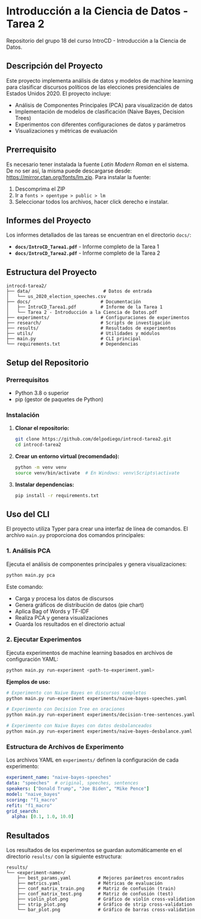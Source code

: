 # Introducción a la Ciencia de Datos - Tarea 2

Repositorio del grupo 18 del curso IntroCD - Introducción a la Ciencia de Datos.

## Descripción del Proyecto

Este proyecto implementa análisis de datos y modelos de machine learning para clasificar discursos políticos de las elecciones presidenciales de Estados Unidos 2020. El proyecto incluye:

- Análisis de Componentes Principales (PCA) para visualización de datos
- Implementación de modelos de clasificación (Naive Bayes, Decision Trees)
- Experimentos con diferentes configuraciones de datos y parámetros
- Visualizaciones y métricas de evaluación

## Prerrequisito

Es necesario tener instalada la fuente *Latin Modern Roman* en el sistema. De no ser así, la misma puede descargarse desde: https://mirror.ctan.org/fonts/lm.zip.
Para instalar la fuente:

1. Descomprima el ZIP
2. Ir a `fonts > opentype > public > lm`
3. Seleccionar todos los archivos, hacer click derecho e instalar.

## Informes del Proyecto

Los informes detallados de las tareas se encuentran en el directorio `docs/`:

- **`docs/IntroCD_Tarea1.pdf`** - Informe completo de la Tarea 1
- **`docs/IntroCD_Tarea2.pdf`** - Informe completo de la Tarea 2

## Estructura del Proyecto

```
introcd-tarea2/
├── data/                           # Datos de entrada
│   └── us_2020_election_speeches.csv
├── docs/                          # Documentación
│   ├── IntroCD_Tarea1.pdf         # Informe de la Tarea 1
│   └── Tarea 2 - Introducción a la Ciencia de Datos.pdf
├── experiments/                   # Configuraciones de experimentos
├── research/                      # Scripts de investigación
├── results/                       # Resultados de experimentos
├── utils/                         # Utilidades y módulos
├── main.py                        # CLI principal
└── requirements.txt               # Dependencias
```

## Setup del Repositorio

### Prerrequisitos

- Python 3.8 o superior
- pip (gestor de paquetes de Python)

### Instalación

1. **Clonar el repositorio:**
   ```bash
   git clone https://github.com/delpodiego/introcd-tarea2.git
   cd introcd-tarea2
   ```

2. **Crear un entorno virtual (recomendado):**
   ```bash
   python -m venv venv
   source venv/bin/activate  # En Windows: venv\Scripts\activate
   ```

3. **Instalar dependencias:**
   ```bash
   pip install -r requirements.txt
   ```

## Uso del CLI

El proyecto utiliza Typer para crear una interfaz de línea de comandos. El archivo `main.py` proporciona dos comandos principales:

### 1. Análisis PCA

Ejecuta el análisis de componentes principales y genera visualizaciones:

```bash
python main.py pca
```

Este comando:
- Carga y procesa los datos de discursos
- Genera gráficos de distribución de datos (pie chart)
- Aplica Bag of Words y TF-IDF
- Realiza PCA y genera visualizaciones
- Guarda los resultados en el directorio actual

### 2. Ejecutar Experimentos

Ejecuta experimentos de machine learning basados en archivos de configuración YAML:

```bash
python main.py run-experiment <path-to-experiment.yaml>
```

**Ejemplos de uso:**
```bash
# Experimento con Naive Bayes en discursos completos
python main.py run-experiment experiments/naive-bayes-speeches.yaml

# Experimento con Decision Tree en oraciones
python main.py run-experiment experiments/decision-tree-sentences.yaml

# Experimento con Naive Bayes con datos desbalanceados
python main.py run-experiment experiments/naive-bayes-desbalance.yaml
```

### Estructura de Archivos de Experimento

Los archivos YAML en `experiments/` definen la configuración de cada experimento:

```yaml
experiment_name: "naive-bayes-speeches"
data: "speeches"  # original, speeches, sentences
speakers: ["Donald Trump", "Joe Biden", "Mike Pence"]
model: "naive_bayes"
scoring: "f1_macro"
refit: "f1_macro"
grid_search:
  alpha: [0.1, 1.0, 10.0]
```


## Resultados

Los resultados de los experimentos se guardan automáticamente en el directorio `results/` con la siguiente estructura:

```
results/
└── <experiment-name>/
    ├── best_params.yaml          # Mejores parámetros encontrados
    ├── metrics.yaml              # Métricas de evaluación
    ├── conf_matrix_train.png     # Matriz de confusión (train)
    ├── conf_matrix_test.png      # Matriz de confusión (test)
    ├── violin_plot.png           # Gráfico de violín cross-validation
    ├── strip_plot.png            # Gráfico de strip cross-validation
    └── bar_plot.png              # Gráfico de barras cross-validation
```

